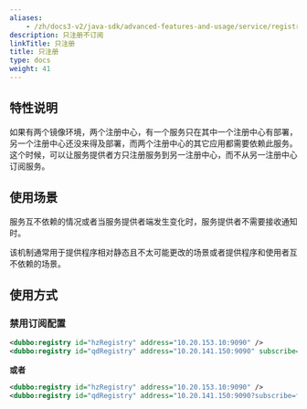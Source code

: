 ```yaml
---
aliases:
    - /zh/docs3-v2/java-sdk/advanced-features-and-usage/service/registry-only/
description: 只注册不订阅
linkTitle: 只注册
title: 只注册
type: docs
weight: 41
---
```


## 特性说明
如果有两个镜像环境，两个注册中心，有一个服务只在其中一个注册中心有部署，另一个注册中心还没来得及部署，而两个注册中心的其它应用都需要依赖此服务。这个时候，可以让服务提供者方只注册服务到另一注册中心，而不从另一注册中心订阅服务。


## 使用场景
服务互不依赖的情况或者当服务提供者端发生变化时，服务提供者不需要接收通知时。

该机制通常用于提供程序相对静态且不太可能更改的场景或者提供程序和使用者互不依赖的场景。

## 使用方式
### 禁用订阅配置

```xml
<dubbo:registry id="hzRegistry" address="10.20.153.10:9090" />
<dubbo:registry id="qdRegistry" address="10.20.141.150:9090" subscribe="false" />
```

**或者**

```xml
<dubbo:registry id="hzRegistry" address="10.20.153.10:9090" />
<dubbo:registry id="qdRegistry" address="10.20.141.150:9090?subscribe=false" />
```